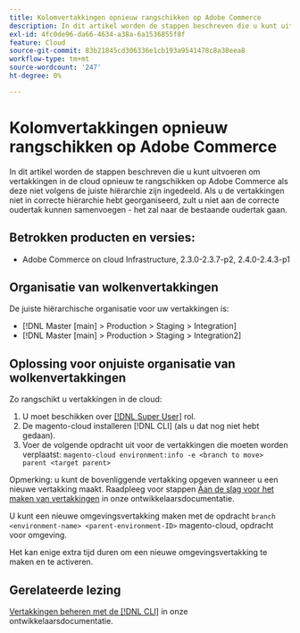 ```yaml
---
title: Kolomvertakkingen opnieuw rangschikken op Adobe Commerce
description: In dit artikel worden de stappen beschreven die u kunt uitvoeren om vertakkingen in de cloud opnieuw te rangschikken op Adobe Commerce als deze niet volgens de juiste hiërarchie zijn ingedeeld. Als u de vertakkingen niet in correcte hiërarchie hebt georganiseerd, zult u niet aan de correcte oudertak kunnen samenvoegen - het zal naar de bestaande oudertak gaan.
exl-id: 4fc0de96-da66-4634-a38a-6a1536855f8f
feature: Cloud
source-git-commit: 83b21845cd306336e1cb193a9541478c8a38eea8
workflow-type: tm+mt
source-wordcount: '247'
ht-degree: 0%

---
```


# Kolomvertakkingen opnieuw rangschikken op Adobe Commerce

In dit artikel worden de stappen beschreven die u kunt uitvoeren om vertakkingen in de cloud opnieuw te rangschikken op Adobe Commerce als deze niet volgens de juiste hiërarchie zijn ingedeeld. Als u de vertakkingen niet in correcte hiërarchie hebt georganiseerd, zult u niet aan de correcte oudertak kunnen samenvoegen - het zal naar de bestaande oudertak gaan.

## Betrokken producten en versies:

* Adobe Commerce on cloud Infrastructure, 2.3.0-2.3.7-p2, 2.4.0-2.4.3-p1

## Organisatie van wolkenvertakkingen

De juiste hiërarchische organisatie voor uw vertakkingen is:

* [!DNL Master [main] > Production > Staging > Integration]
* [!DNL Master [main] > Production > Staging > Integration2]

## Oplossing voor onjuiste organisatie van wolkenvertakkingen

Zo rangschikt u vertakkingen in de cloud:

1. U moet beschikken over [[!DNL Super User]](https://experienceleague.adobe.com/docs/commerce-cloud-service/user-guide/project/user-access.html) rol.
1. De magento-cloud installeren [!DNL CLI] (als u dat nog niet hebt gedaan).
1. Voer de volgende opdracht uit voor de vertakkingen die moeten worden verplaatst:
   `magento-cloud environment:info -e <branch to move> parent <target parent>`

Opmerking: u kunt de bovenliggende vertakking opgeven wanneer u een nieuwe vertakking maakt. Raadpleeg voor stappen [Aan de slag voor het maken van vertakkingen](https://devdocs.magento.com/cloud/env/environments-start.html#getstarted) in onze ontwikkelaarsdocumentatie.

U kunt een nieuwe omgevingsvertakking maken met de opdracht `branch <environment-name> <parent-environment-ID>` magento-cloud, opdracht voor omgeving.

Het kan enige extra tijd duren om een nieuwe omgevingsvertakking te maken en te activeren.

## Gerelateerde lezing

[Vertakkingen beheren met de [!DNL CLI]](https://devdocs.magento.com/cloud/env/environments-start.html) in onze ontwikkelaarsdocumentatie.
